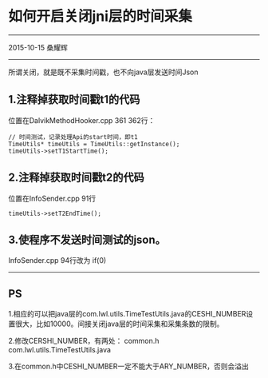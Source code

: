 ﻿# 如何开启关闭jni层的时间采集


---
2015-10-15
桑耀辉

---
所谓关闭，就是既不采集时间戳，也不向java层发送时间Json
## 1.注释掉获取时间戳t1的代码
位置在DalvikMethodHooker.cpp 361 362行：
``` 
// 时间测试，记录处理Api的start时间，即t1
TimeUtils* timeUtils = TimeUtils::getInstance();
timeUtils->setT1StartTime();
```	
## 2.注释掉获取时间戳t2的代码
位置在InfoSender.cpp 91行
```
timeUtils->setT2EndTime();
```
## 3.使程序不发送时间测试的json。
InfoSender.cpp 94行改为 if(0)

---	
	
## PS
1.相应的可以把java层的com.lwl.utils.TimeTestUtils.java的CESHI_NUMBER设置很大，比如10000。间接关闭java层的时间采集和采集条数的限制。

2.修改CERSHI_NUMBER，有两处：
common.h 
com.lwl.utils.TimeTestUtils.java

3.在common.h中CESHI_NUMBER一定不能大于ARY_NUMBER，否则会溢出




